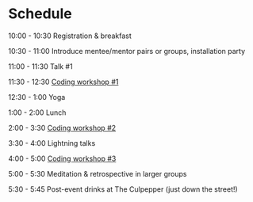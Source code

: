 # Schedule

10:00 - 10:30 Registration & breakfast

10:30 - 11:00 Introduce mentee/mentor pairs or groups, installation party

11:00 - 11:30 Talk #1

11:30 - 12:30 [Coding workshop #1](https://github.com/deniseyu/mind-the-code/blob/master/introduction.md)

12:30 - 1:00 Yoga

1:00 - 2:00 Lunch

2:00 - 3:30 [Coding workshop #2](https://github.com/deniseyu/mind-the-code/tree/master/projects)

3:30 - 4:00 Lightning talks

4:00 - 5:00 [Coding workshop #3](https://github.com/deniseyu/mind-the-code/tree/master/projects)

5:00 - 5:30 Meditation & retrospective in larger groups

5:30 - 5:45 Post-event drinks at The Culpepper (just down the street!)
